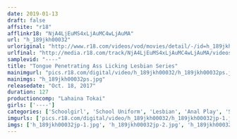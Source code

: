 ```yaml
---
date: 2019-01-13
draft: false
affsite: "r18"
afflinkr18: "NjA4LjEuMS4xLjAuMC4wLjAuMA"
url: "h_189jkh00032"
urloriginal: "http://www.r18.com/videos/vod/movies/detail/-/id=h_189jkh00032"
urlfinal: "http://media.r18.com/track/NjA4LjEuMS4xLjAuMC4wLjAuMA/videos/vod/movies/detail/-/id=h_189jkh00032"
samplevid: "----"
title: "Tongue Penetrating Ass Licking Lesbian Series"
mainimgurl: "pics.r18.com/digital/video/h_189jkh00032/h_189jkh00032ps.jpg"
mainimgs: "h_189jkh00032ps.jpg"
releasedate: "Oct. 18, 2017"
duration: 127
productioncomp: "Lahaina Tokai"
girls: ['----']
categories: ['Schoolgirl', 'School Uniform', 'Lesbian', 'Anal Play', 'Sex Toys']
imgurls: ['pics.r18.com/digital/video/h_189jkh00032/h_189jkh00032jp-1.jpg', 'pics.r18.com/digital/video/h_189jkh00032/h_189jkh00032jp-2.jpg', 'pics.r18.com/digital/video/h_189jkh00032/h_189jkh00032jp-3.jpg', 'pics.r18.com/digital/video/h_189jkh00032/h_189jkh00032jp-4.jpg', 'pics.r18.com/digital/video/h_189jkh00032/h_189jkh00032jp-5.jpg', 'pics.r18.com/digital/video/h_189jkh00032/h_189jkh00032jp-6.jpg', 'pics.r18.com/digital/video/h_189jkh00032/h_189jkh00032jp-7.jpg', 'pics.r18.com/digital/video/h_189jkh00032/h_189jkh00032jp-8.jpg', 'pics.r18.com/digital/video/h_189jkh00032/h_189jkh00032jp-9.jpg', 'pics.r18.com/digital/video/h_189jkh00032/h_189jkh00032jp-10.jpg', 'pics.r18.com/digital/video/h_189jkh00032/h_189jkh00032jp-11.jpg', 'pics.r18.com/digital/video/h_189jkh00032/h_189jkh00032jp-12.jpg', 'pics.r18.com/digital/video/h_189jkh00032/h_189jkh00032jp-13.jpg', 'pics.r18.com/digital/video/h_189jkh00032/h_189jkh00032jp-14.jpg', 'pics.r18.com/digital/video/h_189jkh00032/h_189jkh00032jp-15.jpg', 'pics.r18.com/digital/video/h_189jkh00032/h_189jkh00032jp-16.jpg', 'pics.r18.com/digital/video/h_189jkh00032/h_189jkh00032jp-17.jpg', 'pics.r18.com/digital/video/h_189jkh00032/h_189jkh00032jp-18.jpg', 'pics.r18.com/digital/video/h_189jkh00032/h_189jkh00032jp-19.jpg', 'pics.r18.com/digital/video/h_189jkh00032/h_189jkh00032jp-20.jpg']
imgs: ['h_189jkh00032jp-1.jpg', 'h_189jkh00032jp-2.jpg', 'h_189jkh00032jp-3.jpg', 'h_189jkh00032jp-4.jpg', 'h_189jkh00032jp-5.jpg', 'h_189jkh00032jp-6.jpg', 'h_189jkh00032jp-7.jpg', 'h_189jkh00032jp-8.jpg', 'h_189jkh00032jp-9.jpg', 'h_189jkh00032jp-10.jpg', 'h_189jkh00032jp-11.jpg', 'h_189jkh00032jp-12.jpg', 'h_189jkh00032jp-13.jpg', 'h_189jkh00032jp-14.jpg', 'h_189jkh00032jp-15.jpg', 'h_189jkh00032jp-16.jpg', 'h_189jkh00032jp-17.jpg', 'h_189jkh00032jp-18.jpg', 'h_189jkh00032jp-19.jpg', 'h_189jkh00032jp-20.jpg']
---
```

